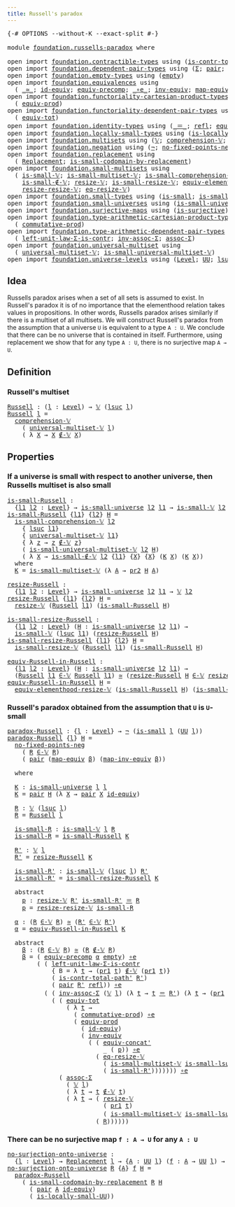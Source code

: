 ```yaml
---
title: Russell's paradox
---
```


<pre class="Agda"><a id="43" class="Symbol">{-#</a> <a id="47" class="Keyword">OPTIONS</a> <a id="55" class="Pragma">--without-K</a> <a id="67" class="Pragma">--exact-split</a> <a id="81" class="Symbol">#-}</a>

<a id="86" class="Keyword">module</a> <a id="93" href="foundation.russells-paradox.html" class="Module">foundation.russells-paradox</a> <a id="121" class="Keyword">where</a>

<a id="128" class="Keyword">open</a> <a id="133" class="Keyword">import</a> <a id="140" href="foundation.contractible-types.html" class="Module">foundation.contractible-types</a> <a id="170" class="Keyword">using</a> <a id="176" class="Symbol">(</a><a id="177" href="foundation-core.contractible-types.html#2264" class="Function">is-contr-total-path&#39;</a><a id="197" class="Symbol">)</a>
<a id="199" class="Keyword">open</a> <a id="204" class="Keyword">import</a> <a id="211" href="foundation.dependent-pair-types.html" class="Module">foundation.dependent-pair-types</a> <a id="243" class="Keyword">using</a> <a id="249" class="Symbol">(</a><a id="250" href="foundation-core.dependent-pair-types.html#515" class="Record">Σ</a><a id="251" class="Symbol">;</a> <a id="253" href="foundation-core.dependent-pair-types.html#588" class="InductiveConstructor">pair</a><a id="257" class="Symbol">;</a> <a id="259" href="foundation-core.dependent-pair-types.html#605" class="Field">pr1</a><a id="262" class="Symbol">;</a> <a id="264" href="foundation-core.dependent-pair-types.html#617" class="Field">pr2</a><a id="267" class="Symbol">)</a>
<a id="269" class="Keyword">open</a> <a id="274" class="Keyword">import</a> <a id="281" href="foundation.empty-types.html" class="Module">foundation.empty-types</a> <a id="304" class="Keyword">using</a> <a id="310" class="Symbol">(</a><a id="311" href="foundation-core.empty-types.html#1057" class="Datatype">empty</a><a id="316" class="Symbol">)</a>
<a id="318" class="Keyword">open</a> <a id="323" class="Keyword">import</a> <a id="330" href="foundation.equivalences.html" class="Module">foundation.equivalences</a> <a id="354" class="Keyword">using</a>
  <a id="362" class="Symbol">(</a> <a id="364" href="foundation-core.equivalences.html#1621" class="Function Operator">_≃_</a><a id="367" class="Symbol">;</a> <a id="369" href="foundation-core.equivalences.html#2494" class="Function">id-equiv</a><a id="377" class="Symbol">;</a> <a id="379" href="foundation.equivalences.html#7223" class="Function">equiv-precomp</a><a id="392" class="Symbol">;</a> <a id="394" href="foundation-core.equivalences.html#7869" class="Function Operator">_∘e_</a><a id="398" class="Symbol">;</a> <a id="400" href="foundation-core.equivalences.html#5721" class="Function">inv-equiv</a><a id="409" class="Symbol">;</a> <a id="411" href="foundation-core.equivalences.html#1821" class="Function">map-equiv</a><a id="420" class="Symbol">;</a> <a id="422" href="foundation-core.equivalences.html#5036" class="Function">map-inv-equiv</a><a id="435" class="Symbol">)</a>
<a id="437" class="Keyword">open</a> <a id="442" class="Keyword">import</a> <a id="449" href="foundation.functoriality-cartesian-product-types.html" class="Module">foundation.functoriality-cartesian-product-types</a> <a id="498" class="Keyword">using</a>
  <a id="506" class="Symbol">(</a> <a id="508" href="foundation.functoriality-cartesian-product-types.html#3284" class="Function">equiv-prod</a><a id="518" class="Symbol">)</a>
<a id="520" class="Keyword">open</a> <a id="525" class="Keyword">import</a> <a id="532" href="foundation.functoriality-dependent-pair-types.html" class="Module">foundation.functoriality-dependent-pair-types</a> <a id="578" class="Keyword">using</a>
  <a id="586" class="Symbol">(</a> <a id="588" href="foundation-core.functoriality-dependent-pair-types.html#7267" class="Function">equiv-tot</a><a id="597" class="Symbol">)</a>
<a id="599" class="Keyword">open</a> <a id="604" class="Keyword">import</a> <a id="611" href="foundation.identity-types.html" class="Module">foundation.identity-types</a> <a id="637" class="Keyword">using</a> <a id="643" class="Symbol">(</a><a id="644" href="foundation-core.identity-types.html#1865" class="Function Operator">_＝_</a><a id="647" class="Symbol">;</a> <a id="649" href="foundation-core.identity-types.html#1820" class="InductiveConstructor">refl</a><a id="653" class="Symbol">;</a> <a id="655" href="foundation.identity-types.html#2719" class="Function">equiv-concat&#39;</a><a id="668" class="Symbol">)</a>
<a id="670" class="Keyword">open</a> <a id="675" class="Keyword">import</a> <a id="682" href="foundation.locally-small-types.html" class="Module">foundation.locally-small-types</a> <a id="713" class="Keyword">using</a> <a id="719" class="Symbol">(</a><a id="720" href="foundation.locally-small-types.html#1629" class="Function">is-locally-small-UU</a><a id="739" class="Symbol">)</a>
<a id="741" class="Keyword">open</a> <a id="746" class="Keyword">import</a> <a id="753" href="foundation.multisets.html" class="Module">foundation.multisets</a> <a id="774" class="Keyword">using</a> <a id="780" class="Symbol">(</a><a id="781" href="foundation.multisets.html#655" class="Function">𝕍</a><a id="782" class="Symbol">;</a> <a id="784" href="foundation.multisets.html#952" class="Function">comprehension-𝕍</a><a id="799" class="Symbol">;</a> <a id="801" href="foundation.multisets.html#831" class="Function Operator">_∉-𝕍_</a><a id="806" class="Symbol">;</a> <a id="808" href="foundation.multisets.html#766" class="Function Operator">_∈-𝕍_</a><a id="813" class="Symbol">)</a>
<a id="815" class="Keyword">open</a> <a id="820" class="Keyword">import</a> <a id="827" href="foundation.negation.html" class="Module">foundation.negation</a> <a id="847" class="Keyword">using</a> <a id="853" class="Symbol">(</a><a id="854" href="foundation-core.negation.html#465" class="Function">¬</a><a id="855" class="Symbol">;</a> <a id="857" href="foundation.negation.html#1752" class="Function">no-fixed-points-neg</a><a id="876" class="Symbol">)</a>
<a id="878" class="Keyword">open</a> <a id="883" class="Keyword">import</a> <a id="890" href="foundation.replacement.html" class="Module">foundation.replacement</a> <a id="913" class="Keyword">using</a>
  <a id="921" class="Symbol">(</a> <a id="923" href="foundation.replacement.html#958" class="Function">Replacement</a><a id="934" class="Symbol">;</a> <a id="936" href="foundation.replacement.html#1278" class="Function">is-small-codomain-by-replacement</a><a id="968" class="Symbol">)</a>
<a id="970" class="Keyword">open</a> <a id="975" class="Keyword">import</a> <a id="982" href="foundation.small-multisets.html" class="Module">foundation.small-multisets</a> <a id="1009" class="Keyword">using</a>
  <a id="1017" class="Symbol">(</a> <a id="1019" href="foundation.small-multisets.html#1863" class="Function">is-small-𝕍</a><a id="1029" class="Symbol">;</a> <a id="1031" href="foundation.small-multisets.html#7863" class="Function">is-small-multiset-𝕍</a><a id="1050" class="Symbol">;</a> <a id="1052" href="foundation.small-multisets.html#2470" class="Function">is-small-comprehension-𝕍</a><a id="1076" class="Symbol">;</a>
    <a id="1082" href="foundation.small-multisets.html#3991" class="Function">is-small-∉-𝕍</a><a id="1094" class="Symbol">;</a> <a id="1096" href="foundation.small-multisets.html#2161" class="Function">resize-𝕍</a><a id="1104" class="Symbol">;</a> <a id="1106" href="foundation.small-multisets.html#4309" class="Function">is-small-resize-𝕍</a><a id="1123" class="Symbol">;</a> <a id="1125" href="foundation.small-multisets.html#7174" class="Function">equiv-elementhood-resize-𝕍</a><a id="1151" class="Symbol">;</a>
    <a id="1157" href="foundation.small-multisets.html#4902" class="Function">resize-resize-𝕍</a><a id="1172" class="Symbol">;</a> <a id="1174" href="foundation.small-multisets.html#6606" class="Function">eq-resize-𝕍</a><a id="1185" class="Symbol">)</a>
<a id="1187" class="Keyword">open</a> <a id="1192" class="Keyword">import</a> <a id="1199" href="foundation.small-types.html" class="Module">foundation.small-types</a> <a id="1222" class="Keyword">using</a> <a id="1228" class="Symbol">(</a><a id="1229" href="foundation.small-types.html#1463" class="Function">is-small</a><a id="1237" class="Symbol">;</a> <a id="1239" href="foundation.small-types.html#2331" class="Function">is-small-lsuc</a><a id="1252" class="Symbol">)</a>
<a id="1254" class="Keyword">open</a> <a id="1259" class="Keyword">import</a> <a id="1266" href="foundation.small-universes.html" class="Module">foundation.small-universes</a> <a id="1293" class="Keyword">using</a> <a id="1299" class="Symbol">(</a><a id="1300" href="foundation.small-universes.html#470" class="Function">is-small-universe</a><a id="1317" class="Symbol">)</a>
<a id="1319" class="Keyword">open</a> <a id="1324" class="Keyword">import</a> <a id="1331" href="foundation.surjective-maps.html" class="Module">foundation.surjective-maps</a> <a id="1358" class="Keyword">using</a> <a id="1364" class="Symbol">(</a><a id="1365" href="foundation.surjective-maps.html#1938" class="Function">is-surjective</a><a id="1378" class="Symbol">)</a>
<a id="1380" class="Keyword">open</a> <a id="1385" class="Keyword">import</a> <a id="1392" href="foundation.type-arithmetic-cartesian-product-types.html" class="Module">foundation.type-arithmetic-cartesian-product-types</a> <a id="1443" class="Keyword">using</a>
  <a id="1451" class="Symbol">(</a> <a id="1453" href="foundation-core.type-arithmetic-cartesian-product-types.html#2063" class="Function">commutative-prod</a><a id="1469" class="Symbol">)</a>
<a id="1471" class="Keyword">open</a> <a id="1476" class="Keyword">import</a> <a id="1483" href="foundation.type-arithmetic-dependent-pair-types.html" class="Module">foundation.type-arithmetic-dependent-pair-types</a> <a id="1531" class="Keyword">using</a>
  <a id="1539" class="Symbol">(</a> <a id="1541" href="foundation-core.type-arithmetic-dependent-pair-types.html#3090" class="Function">left-unit-law-Σ-is-contr</a><a id="1565" class="Symbol">;</a> <a id="1567" href="foundation-core.type-arithmetic-dependent-pair-types.html#5808" class="Function">inv-assoc-Σ</a><a id="1578" class="Symbol">;</a> <a id="1580" href="foundation-core.type-arithmetic-dependent-pair-types.html#5675" class="Function">assoc-Σ</a><a id="1587" class="Symbol">)</a>
<a id="1589" class="Keyword">open</a> <a id="1594" class="Keyword">import</a> <a id="1601" href="foundation.universal-multiset.html" class="Module">foundation.universal-multiset</a> <a id="1631" class="Keyword">using</a>
  <a id="1639" class="Symbol">(</a> <a id="1641" href="foundation.universal-multiset.html#1087" class="Function">universal-multiset-𝕍</a><a id="1661" class="Symbol">;</a> <a id="1663" href="foundation.universal-multiset.html#1361" class="Function">is-small-universal-multiset-𝕍</a><a id="1692" class="Symbol">)</a>
<a id="1694" class="Keyword">open</a> <a id="1699" class="Keyword">import</a> <a id="1706" href="foundation.universe-levels.html" class="Module">foundation.universe-levels</a> <a id="1733" class="Keyword">using</a> <a id="1739" class="Symbol">(</a><a id="1740" href="Agda.Primitive.html#597" class="Postulate">Level</a><a id="1745" class="Symbol">;</a> <a id="1747" href="foundation-core.universe-levels.html#235" class="Primitive">UU</a><a id="1749" class="Symbol">;</a> <a id="1751" href="Agda.Primitive.html#780" class="Primitive">lsuc</a><a id="1755" class="Symbol">)</a>
</pre>
## Idea

Russells paradox arises when a set of all sets is assumed to exist. In Russell's paradox it is of no importance that the elementhood relation takes values in propositions. In other words, Russells paradox arises similarly if there is a multiset of all multisets. We will construct Russell's paradox from the assumption that a universe `U` is equivalent to a type `A : U`. We conclude that there can be no universe that is contained in itself. Furthermore, using replacement we show that for any type `A : U`, there is no surjective map `A → U`.

## Definition

### Russell's multiset

<pre class="Agda"><a id="Russell"></a><a id="2364" href="foundation.russells-paradox.html#2364" class="Function">Russell</a> <a id="2372" class="Symbol">:</a> <a id="2374" class="Symbol">(</a><a id="2375" href="foundation.russells-paradox.html#2375" class="Bound">l</a> <a id="2377" class="Symbol">:</a> <a id="2379" href="Agda.Primitive.html#597" class="Postulate">Level</a><a id="2384" class="Symbol">)</a> <a id="2386" class="Symbol">→</a> <a id="2388" href="foundation.multisets.html#655" class="Function">𝕍</a> <a id="2390" class="Symbol">(</a><a id="2391" href="Agda.Primitive.html#780" class="Primitive">lsuc</a> <a id="2396" href="foundation.russells-paradox.html#2375" class="Bound">l</a><a id="2397" class="Symbol">)</a>
<a id="2399" href="foundation.russells-paradox.html#2364" class="Function">Russell</a> <a id="2407" href="foundation.russells-paradox.html#2407" class="Bound">l</a> <a id="2409" class="Symbol">=</a>
  <a id="2413" href="foundation.multisets.html#952" class="Function">comprehension-𝕍</a>
    <a id="2433" class="Symbol">(</a> <a id="2435" href="foundation.universal-multiset.html#1087" class="Function">universal-multiset-𝕍</a> <a id="2456" href="foundation.russells-paradox.html#2407" class="Bound">l</a><a id="2457" class="Symbol">)</a>
    <a id="2463" class="Symbol">(</a> <a id="2465" class="Symbol">λ</a> <a id="2467" href="foundation.russells-paradox.html#2467" class="Bound">X</a> <a id="2469" class="Symbol">→</a> <a id="2471" href="foundation.russells-paradox.html#2467" class="Bound">X</a> <a id="2473" href="foundation.multisets.html#831" class="Function Operator">∉-𝕍</a> <a id="2477" href="foundation.russells-paradox.html#2467" class="Bound">X</a><a id="2478" class="Symbol">)</a>
</pre>
## Properties

### If a universe is small with respect to another universe, then Russells multiset is also small

<pre class="Agda"><a id="is-small-Russell"></a><a id="2607" href="foundation.russells-paradox.html#2607" class="Function">is-small-Russell</a> <a id="2624" class="Symbol">:</a>
  <a id="2628" class="Symbol">{</a><a id="2629" href="foundation.russells-paradox.html#2629" class="Bound">l1</a> <a id="2632" href="foundation.russells-paradox.html#2632" class="Bound">l2</a> <a id="2635" class="Symbol">:</a> <a id="2637" href="Agda.Primitive.html#597" class="Postulate">Level</a><a id="2642" class="Symbol">}</a> <a id="2644" class="Symbol">→</a> <a id="2646" href="foundation.small-universes.html#470" class="Function">is-small-universe</a> <a id="2664" href="foundation.russells-paradox.html#2632" class="Bound">l2</a> <a id="2667" href="foundation.russells-paradox.html#2629" class="Bound">l1</a> <a id="2670" class="Symbol">→</a> <a id="2672" href="foundation.small-multisets.html#1863" class="Function">is-small-𝕍</a> <a id="2683" href="foundation.russells-paradox.html#2632" class="Bound">l2</a> <a id="2686" class="Symbol">(</a><a id="2687" href="foundation.russells-paradox.html#2364" class="Function">Russell</a> <a id="2695" href="foundation.russells-paradox.html#2629" class="Bound">l1</a><a id="2697" class="Symbol">)</a>
<a id="2699" href="foundation.russells-paradox.html#2607" class="Function">is-small-Russell</a> <a id="2716" class="Symbol">{</a><a id="2717" href="foundation.russells-paradox.html#2717" class="Bound">l1</a><a id="2719" class="Symbol">}</a> <a id="2721" class="Symbol">{</a><a id="2722" href="foundation.russells-paradox.html#2722" class="Bound">l2</a><a id="2724" class="Symbol">}</a> <a id="2726" href="foundation.russells-paradox.html#2726" class="Bound">H</a> <a id="2728" class="Symbol">=</a>
  <a id="2732" href="foundation.small-multisets.html#2470" class="Function">is-small-comprehension-𝕍</a> <a id="2757" href="foundation.russells-paradox.html#2722" class="Bound">l2</a>
    <a id="2764" class="Symbol">{</a> <a id="2766" href="Agda.Primitive.html#780" class="Primitive">lsuc</a> <a id="2771" href="foundation.russells-paradox.html#2717" class="Bound">l1</a><a id="2773" class="Symbol">}</a>
    <a id="2779" class="Symbol">{</a> <a id="2781" href="foundation.universal-multiset.html#1087" class="Function">universal-multiset-𝕍</a> <a id="2802" href="foundation.russells-paradox.html#2717" class="Bound">l1</a><a id="2804" class="Symbol">}</a>
    <a id="2810" class="Symbol">{</a> <a id="2812" class="Symbol">λ</a> <a id="2814" href="foundation.russells-paradox.html#2814" class="Bound">z</a> <a id="2816" class="Symbol">→</a> <a id="2818" href="foundation.russells-paradox.html#2814" class="Bound">z</a> <a id="2820" href="foundation.multisets.html#831" class="Function Operator">∉-𝕍</a> <a id="2824" href="foundation.russells-paradox.html#2814" class="Bound">z</a><a id="2825" class="Symbol">}</a>
    <a id="2831" class="Symbol">(</a> <a id="2833" href="foundation.universal-multiset.html#1361" class="Function">is-small-universal-multiset-𝕍</a> <a id="2863" href="foundation.russells-paradox.html#2722" class="Bound">l2</a> <a id="2866" href="foundation.russells-paradox.html#2726" class="Bound">H</a><a id="2867" class="Symbol">)</a>
    <a id="2873" class="Symbol">(</a> <a id="2875" class="Symbol">λ</a> <a id="2877" href="foundation.russells-paradox.html#2877" class="Bound">X</a> <a id="2879" class="Symbol">→</a> <a id="2881" href="foundation.small-multisets.html#3991" class="Function">is-small-∉-𝕍</a> <a id="2894" href="foundation.russells-paradox.html#2722" class="Bound">l2</a> <a id="2897" class="Symbol">{</a><a id="2898" href="foundation.russells-paradox.html#2717" class="Bound">l1</a><a id="2900" class="Symbol">}</a> <a id="2902" class="Symbol">{</a><a id="2903" href="foundation.russells-paradox.html#2877" class="Bound">X</a><a id="2904" class="Symbol">}</a> <a id="2906" class="Symbol">{</a><a id="2907" href="foundation.russells-paradox.html#2877" class="Bound">X</a><a id="2908" class="Symbol">}</a> <a id="2910" class="Symbol">(</a><a id="2911" href="foundation.russells-paradox.html#2933" class="Function">K</a> <a id="2913" href="foundation.russells-paradox.html#2877" class="Bound">X</a><a id="2914" class="Symbol">)</a> <a id="2916" class="Symbol">(</a><a id="2917" href="foundation.russells-paradox.html#2933" class="Function">K</a> <a id="2919" href="foundation.russells-paradox.html#2877" class="Bound">X</a><a id="2920" class="Symbol">))</a>
  <a id="2925" class="Keyword">where</a>
  <a id="2933" href="foundation.russells-paradox.html#2933" class="Function">K</a> <a id="2935" class="Symbol">=</a> <a id="2937" href="foundation.small-multisets.html#7863" class="Function">is-small-multiset-𝕍</a> <a id="2957" class="Symbol">(λ</a> <a id="2960" href="foundation.russells-paradox.html#2960" class="Bound">A</a> <a id="2962" class="Symbol">→</a> <a id="2964" href="foundation-core.dependent-pair-types.html#617" class="Field">pr2</a> <a id="2968" href="foundation.russells-paradox.html#2726" class="Bound">H</a> <a id="2970" href="foundation.russells-paradox.html#2960" class="Bound">A</a><a id="2971" class="Symbol">)</a>

<a id="resize-Russell"></a><a id="2974" href="foundation.russells-paradox.html#2974" class="Function">resize-Russell</a> <a id="2989" class="Symbol">:</a>
  <a id="2993" class="Symbol">{</a><a id="2994" href="foundation.russells-paradox.html#2994" class="Bound">l1</a> <a id="2997" href="foundation.russells-paradox.html#2997" class="Bound">l2</a> <a id="3000" class="Symbol">:</a> <a id="3002" href="Agda.Primitive.html#597" class="Postulate">Level</a><a id="3007" class="Symbol">}</a> <a id="3009" class="Symbol">→</a> <a id="3011" href="foundation.small-universes.html#470" class="Function">is-small-universe</a> <a id="3029" href="foundation.russells-paradox.html#2997" class="Bound">l2</a> <a id="3032" href="foundation.russells-paradox.html#2994" class="Bound">l1</a> <a id="3035" class="Symbol">→</a> <a id="3037" href="foundation.multisets.html#655" class="Function">𝕍</a> <a id="3039" href="foundation.russells-paradox.html#2997" class="Bound">l2</a>
<a id="3042" href="foundation.russells-paradox.html#2974" class="Function">resize-Russell</a> <a id="3057" class="Symbol">{</a><a id="3058" href="foundation.russells-paradox.html#3058" class="Bound">l1</a><a id="3060" class="Symbol">}</a> <a id="3062" class="Symbol">{</a><a id="3063" href="foundation.russells-paradox.html#3063" class="Bound">l2</a><a id="3065" class="Symbol">}</a> <a id="3067" href="foundation.russells-paradox.html#3067" class="Bound">H</a> <a id="3069" class="Symbol">=</a>
  <a id="3073" href="foundation.small-multisets.html#2161" class="Function">resize-𝕍</a> <a id="3082" class="Symbol">(</a><a id="3083" href="foundation.russells-paradox.html#2364" class="Function">Russell</a> <a id="3091" href="foundation.russells-paradox.html#3058" class="Bound">l1</a><a id="3093" class="Symbol">)</a> <a id="3095" class="Symbol">(</a><a id="3096" href="foundation.russells-paradox.html#2607" class="Function">is-small-Russell</a> <a id="3113" href="foundation.russells-paradox.html#3067" class="Bound">H</a><a id="3114" class="Symbol">)</a>

<a id="is-small-resize-Russell"></a><a id="3117" href="foundation.russells-paradox.html#3117" class="Function">is-small-resize-Russell</a> <a id="3141" class="Symbol">:</a>
  <a id="3145" class="Symbol">{</a><a id="3146" href="foundation.russells-paradox.html#3146" class="Bound">l1</a> <a id="3149" href="foundation.russells-paradox.html#3149" class="Bound">l2</a> <a id="3152" class="Symbol">:</a> <a id="3154" href="Agda.Primitive.html#597" class="Postulate">Level</a><a id="3159" class="Symbol">}</a> <a id="3161" class="Symbol">(</a><a id="3162" href="foundation.russells-paradox.html#3162" class="Bound">H</a> <a id="3164" class="Symbol">:</a> <a id="3166" href="foundation.small-universes.html#470" class="Function">is-small-universe</a> <a id="3184" href="foundation.russells-paradox.html#3149" class="Bound">l2</a> <a id="3187" href="foundation.russells-paradox.html#3146" class="Bound">l1</a><a id="3189" class="Symbol">)</a> <a id="3191" class="Symbol">→</a>
  <a id="3195" href="foundation.small-multisets.html#1863" class="Function">is-small-𝕍</a> <a id="3206" class="Symbol">(</a><a id="3207" href="Agda.Primitive.html#780" class="Primitive">lsuc</a> <a id="3212" href="foundation.russells-paradox.html#3146" class="Bound">l1</a><a id="3214" class="Symbol">)</a> <a id="3216" class="Symbol">(</a><a id="3217" href="foundation.russells-paradox.html#2974" class="Function">resize-Russell</a> <a id="3232" href="foundation.russells-paradox.html#3162" class="Bound">H</a><a id="3233" class="Symbol">)</a>
<a id="3235" href="foundation.russells-paradox.html#3117" class="Function">is-small-resize-Russell</a> <a id="3259" class="Symbol">{</a><a id="3260" href="foundation.russells-paradox.html#3260" class="Bound">l1</a><a id="3262" class="Symbol">}</a> <a id="3264" class="Symbol">{</a><a id="3265" href="foundation.russells-paradox.html#3265" class="Bound">l2</a><a id="3267" class="Symbol">}</a> <a id="3269" href="foundation.russells-paradox.html#3269" class="Bound">H</a> <a id="3271" class="Symbol">=</a>
  <a id="3275" href="foundation.small-multisets.html#4309" class="Function">is-small-resize-𝕍</a> <a id="3293" class="Symbol">(</a><a id="3294" href="foundation.russells-paradox.html#2364" class="Function">Russell</a> <a id="3302" href="foundation.russells-paradox.html#3260" class="Bound">l1</a><a id="3304" class="Symbol">)</a> <a id="3306" class="Symbol">(</a><a id="3307" href="foundation.russells-paradox.html#2607" class="Function">is-small-Russell</a> <a id="3324" href="foundation.russells-paradox.html#3269" class="Bound">H</a><a id="3325" class="Symbol">)</a>

<a id="equiv-Russell-in-Russell"></a><a id="3328" href="foundation.russells-paradox.html#3328" class="Function">equiv-Russell-in-Russell</a> <a id="3353" class="Symbol">:</a>
  <a id="3357" class="Symbol">{</a><a id="3358" href="foundation.russells-paradox.html#3358" class="Bound">l1</a> <a id="3361" href="foundation.russells-paradox.html#3361" class="Bound">l2</a> <a id="3364" class="Symbol">:</a> <a id="3366" href="Agda.Primitive.html#597" class="Postulate">Level</a><a id="3371" class="Symbol">}</a> <a id="3373" class="Symbol">(</a><a id="3374" href="foundation.russells-paradox.html#3374" class="Bound">H</a> <a id="3376" class="Symbol">:</a> <a id="3378" href="foundation.small-universes.html#470" class="Function">is-small-universe</a> <a id="3396" href="foundation.russells-paradox.html#3361" class="Bound">l2</a> <a id="3399" href="foundation.russells-paradox.html#3358" class="Bound">l1</a><a id="3401" class="Symbol">)</a> <a id="3403" class="Symbol">→</a>
  <a id="3407" class="Symbol">(</a><a id="3408" href="foundation.russells-paradox.html#2364" class="Function">Russell</a> <a id="3416" href="foundation.russells-paradox.html#3358" class="Bound">l1</a> <a id="3419" href="foundation.multisets.html#766" class="Function Operator">∈-𝕍</a> <a id="3423" href="foundation.russells-paradox.html#2364" class="Function">Russell</a> <a id="3431" href="foundation.russells-paradox.html#3358" class="Bound">l1</a><a id="3433" class="Symbol">)</a> <a id="3435" href="foundation-core.equivalences.html#1621" class="Function Operator">≃</a> <a id="3437" class="Symbol">(</a><a id="3438" href="foundation.russells-paradox.html#2974" class="Function">resize-Russell</a> <a id="3453" href="foundation.russells-paradox.html#3374" class="Bound">H</a> <a id="3455" href="foundation.multisets.html#766" class="Function Operator">∈-𝕍</a> <a id="3459" href="foundation.russells-paradox.html#2974" class="Function">resize-Russell</a> <a id="3474" href="foundation.russells-paradox.html#3374" class="Bound">H</a><a id="3475" class="Symbol">)</a>
<a id="3477" href="foundation.russells-paradox.html#3328" class="Function">equiv-Russell-in-Russell</a> <a id="3502" href="foundation.russells-paradox.html#3502" class="Bound">H</a> <a id="3504" class="Symbol">=</a>
  <a id="3508" href="foundation.small-multisets.html#7174" class="Function">equiv-elementhood-resize-𝕍</a> <a id="3535" class="Symbol">(</a><a id="3536" href="foundation.russells-paradox.html#2607" class="Function">is-small-Russell</a> <a id="3553" href="foundation.russells-paradox.html#3502" class="Bound">H</a><a id="3554" class="Symbol">)</a> <a id="3556" class="Symbol">(</a><a id="3557" href="foundation.russells-paradox.html#2607" class="Function">is-small-Russell</a> <a id="3574" href="foundation.russells-paradox.html#3502" class="Bound">H</a><a id="3575" class="Symbol">)</a>
</pre>
### Russell's paradox obtained from the assumption that `U` is `U`-small

<pre class="Agda"><a id="paradox-Russell"></a><a id="3664" href="foundation.russells-paradox.html#3664" class="Function">paradox-Russell</a> <a id="3680" class="Symbol">:</a> <a id="3682" class="Symbol">{</a><a id="3683" href="foundation.russells-paradox.html#3683" class="Bound">l</a> <a id="3685" class="Symbol">:</a> <a id="3687" href="Agda.Primitive.html#597" class="Postulate">Level</a><a id="3692" class="Symbol">}</a> <a id="3694" class="Symbol">→</a> <a id="3696" href="foundation-core.negation.html#465" class="Function">¬</a> <a id="3698" class="Symbol">(</a><a id="3699" href="foundation.small-types.html#1463" class="Function">is-small</a> <a id="3708" href="foundation.russells-paradox.html#3683" class="Bound">l</a> <a id="3710" class="Symbol">(</a><a id="3711" href="foundation-core.universe-levels.html#235" class="Primitive">UU</a> <a id="3714" href="foundation.russells-paradox.html#3683" class="Bound">l</a><a id="3715" class="Symbol">))</a>
<a id="3718" href="foundation.russells-paradox.html#3664" class="Function">paradox-Russell</a> <a id="3734" class="Symbol">{</a><a id="3735" href="foundation.russells-paradox.html#3735" class="Bound">l</a><a id="3736" class="Symbol">}</a> <a id="3738" href="foundation.russells-paradox.html#3738" class="Bound">H</a> <a id="3740" class="Symbol">=</a>
  <a id="3744" href="foundation.negation.html#1752" class="Function">no-fixed-points-neg</a>
    <a id="3768" class="Symbol">(</a> <a id="3770" href="foundation.russells-paradox.html#3903" class="Function">R</a> <a id="3772" href="foundation.multisets.html#766" class="Function Operator">∈-𝕍</a> <a id="3776" href="foundation.russells-paradox.html#3903" class="Function">R</a><a id="3777" class="Symbol">)</a>
    <a id="3783" class="Symbol">(</a> <a id="3785" href="foundation-core.dependent-pair-types.html#588" class="InductiveConstructor">pair</a> <a id="3790" class="Symbol">(</a><a id="3791" href="foundation-core.equivalences.html#1821" class="Function">map-equiv</a> <a id="3801" href="foundation.russells-paradox.html#4282" class="Function">β</a><a id="3802" class="Symbol">)</a> <a id="3804" class="Symbol">(</a><a id="3805" href="foundation-core.equivalences.html#5036" class="Function">map-inv-equiv</a> <a id="3819" href="foundation.russells-paradox.html#4282" class="Function">β</a><a id="3820" class="Symbol">))</a>

  <a id="3826" class="Keyword">where</a>
  
  <a id="3837" href="foundation.russells-paradox.html#3837" class="Function">K</a> <a id="3839" class="Symbol">:</a> <a id="3841" href="foundation.small-universes.html#470" class="Function">is-small-universe</a> <a id="3859" href="foundation.russells-paradox.html#3735" class="Bound">l</a> <a id="3861" href="foundation.russells-paradox.html#3735" class="Bound">l</a>
  <a id="3865" href="foundation.russells-paradox.html#3837" class="Function">K</a> <a id="3867" class="Symbol">=</a> <a id="3869" href="foundation-core.dependent-pair-types.html#588" class="InductiveConstructor">pair</a> <a id="3874" href="foundation.russells-paradox.html#3738" class="Bound">H</a> <a id="3876" class="Symbol">(λ</a> <a id="3879" href="foundation.russells-paradox.html#3879" class="Bound">X</a> <a id="3881" class="Symbol">→</a> <a id="3883" href="foundation-core.dependent-pair-types.html#588" class="InductiveConstructor">pair</a> <a id="3888" href="foundation.russells-paradox.html#3879" class="Bound">X</a> <a id="3890" href="foundation-core.equivalences.html#2494" class="Function">id-equiv</a><a id="3898" class="Symbol">)</a>

  <a id="3903" href="foundation.russells-paradox.html#3903" class="Function">R</a> <a id="3905" class="Symbol">:</a> <a id="3907" href="foundation.multisets.html#655" class="Function">𝕍</a> <a id="3909" class="Symbol">(</a><a id="3910" href="Agda.Primitive.html#780" class="Primitive">lsuc</a> <a id="3915" href="foundation.russells-paradox.html#3735" class="Bound">l</a><a id="3916" class="Symbol">)</a>
  <a id="3920" href="foundation.russells-paradox.html#3903" class="Function">R</a> <a id="3922" class="Symbol">=</a> <a id="3924" href="foundation.russells-paradox.html#2364" class="Function">Russell</a> <a id="3932" href="foundation.russells-paradox.html#3735" class="Bound">l</a>
  
  <a id="3939" href="foundation.russells-paradox.html#3939" class="Function">is-small-R</a> <a id="3950" class="Symbol">:</a> <a id="3952" href="foundation.small-multisets.html#1863" class="Function">is-small-𝕍</a> <a id="3963" href="foundation.russells-paradox.html#3735" class="Bound">l</a> <a id="3965" href="foundation.russells-paradox.html#3903" class="Function">R</a>
  <a id="3969" href="foundation.russells-paradox.html#3939" class="Function">is-small-R</a> <a id="3980" class="Symbol">=</a> <a id="3982" href="foundation.russells-paradox.html#2607" class="Function">is-small-Russell</a> <a id="3999" href="foundation.russells-paradox.html#3837" class="Function">K</a>

  <a id="4004" href="foundation.russells-paradox.html#4004" class="Function">R&#39;</a> <a id="4007" class="Symbol">:</a> <a id="4009" href="foundation.multisets.html#655" class="Function">𝕍</a> <a id="4011" href="foundation.russells-paradox.html#3735" class="Bound">l</a>
  <a id="4015" href="foundation.russells-paradox.html#4004" class="Function">R&#39;</a> <a id="4018" class="Symbol">=</a> <a id="4020" href="foundation.russells-paradox.html#2974" class="Function">resize-Russell</a> <a id="4035" href="foundation.russells-paradox.html#3837" class="Function">K</a>

  <a id="4040" href="foundation.russells-paradox.html#4040" class="Function">is-small-R&#39;</a> <a id="4052" class="Symbol">:</a> <a id="4054" href="foundation.small-multisets.html#1863" class="Function">is-small-𝕍</a> <a id="4065" class="Symbol">(</a><a id="4066" href="Agda.Primitive.html#780" class="Primitive">lsuc</a> <a id="4071" href="foundation.russells-paradox.html#3735" class="Bound">l</a><a id="4072" class="Symbol">)</a> <a id="4074" href="foundation.russells-paradox.html#4004" class="Function">R&#39;</a>
  <a id="4079" href="foundation.russells-paradox.html#4040" class="Function">is-small-R&#39;</a> <a id="4091" class="Symbol">=</a> <a id="4093" href="foundation.russells-paradox.html#3117" class="Function">is-small-resize-Russell</a> <a id="4117" href="foundation.russells-paradox.html#3837" class="Function">K</a>

  <a id="4122" class="Keyword">abstract</a>
    <a id="4135" href="foundation.russells-paradox.html#4135" class="Function">p</a> <a id="4137" class="Symbol">:</a> <a id="4139" href="foundation.small-multisets.html#2161" class="Function">resize-𝕍</a> <a id="4148" href="foundation.russells-paradox.html#4004" class="Function">R&#39;</a> <a id="4151" href="foundation.russells-paradox.html#4040" class="Function">is-small-R&#39;</a> <a id="4163" href="foundation-core.identity-types.html#1865" class="Function Operator">＝</a> <a id="4165" href="foundation.russells-paradox.html#3903" class="Function">R</a>
    <a id="4171" href="foundation.russells-paradox.html#4135" class="Function">p</a> <a id="4173" class="Symbol">=</a> <a id="4175" href="foundation.small-multisets.html#4902" class="Function">resize-resize-𝕍</a> <a id="4191" href="foundation.russells-paradox.html#3939" class="Function">is-small-R</a>

  <a id="4205" href="foundation.russells-paradox.html#4205" class="Function">α</a> <a id="4207" class="Symbol">:</a> <a id="4209" class="Symbol">(</a><a id="4210" href="foundation.russells-paradox.html#3903" class="Function">R</a> <a id="4212" href="foundation.multisets.html#766" class="Function Operator">∈-𝕍</a> <a id="4216" href="foundation.russells-paradox.html#3903" class="Function">R</a><a id="4217" class="Symbol">)</a> <a id="4219" href="foundation-core.equivalences.html#1621" class="Function Operator">≃</a> <a id="4221" class="Symbol">(</a><a id="4222" href="foundation.russells-paradox.html#4004" class="Function">R&#39;</a> <a id="4225" href="foundation.multisets.html#766" class="Function Operator">∈-𝕍</a> <a id="4229" href="foundation.russells-paradox.html#4004" class="Function">R&#39;</a><a id="4231" class="Symbol">)</a>
  <a id="4235" href="foundation.russells-paradox.html#4205" class="Function">α</a> <a id="4237" class="Symbol">=</a> <a id="4239" href="foundation.russells-paradox.html#3328" class="Function">equiv-Russell-in-Russell</a> <a id="4264" href="foundation.russells-paradox.html#3837" class="Function">K</a>

  <a id="4269" class="Keyword">abstract</a>
    <a id="4282" href="foundation.russells-paradox.html#4282" class="Function">β</a> <a id="4284" class="Symbol">:</a> <a id="4286" class="Symbol">(</a><a id="4287" href="foundation.russells-paradox.html#3903" class="Function">R</a> <a id="4289" href="foundation.multisets.html#766" class="Function Operator">∈-𝕍</a> <a id="4293" href="foundation.russells-paradox.html#3903" class="Function">R</a><a id="4294" class="Symbol">)</a> <a id="4296" href="foundation-core.equivalences.html#1621" class="Function Operator">≃</a> <a id="4298" class="Symbol">(</a><a id="4299" href="foundation.russells-paradox.html#3903" class="Function">R</a> <a id="4301" href="foundation.multisets.html#831" class="Function Operator">∉-𝕍</a> <a id="4305" href="foundation.russells-paradox.html#3903" class="Function">R</a><a id="4306" class="Symbol">)</a>
    <a id="4312" href="foundation.russells-paradox.html#4282" class="Function">β</a> <a id="4314" class="Symbol">=</a> <a id="4316" class="Symbol">(</a> <a id="4318" href="foundation.equivalences.html#7223" class="Function">equiv-precomp</a> <a id="4332" href="foundation.russells-paradox.html#4205" class="Function">α</a> <a id="4334" href="foundation-core.empty-types.html#1057" class="Datatype">empty</a><a id="4339" class="Symbol">)</a> <a id="4341" href="foundation-core.equivalences.html#7869" class="Function Operator">∘e</a>
        <a id="4352" class="Symbol">(</a> <a id="4354" class="Symbol">(</a> <a id="4356" href="foundation-core.type-arithmetic-dependent-pair-types.html#3090" class="Function">left-unit-law-Σ-is-contr</a>
            <a id="4393" class="Symbol">{</a> <a id="4395" class="Argument">B</a> <a id="4397" class="Symbol">=</a> <a id="4399" class="Symbol">λ</a> <a id="4401" href="foundation.russells-paradox.html#4401" class="Bound">t</a> <a id="4403" class="Symbol">→</a> <a id="4405" class="Symbol">(</a><a id="4406" href="foundation-core.dependent-pair-types.html#605" class="Field">pr1</a> <a id="4410" href="foundation.russells-paradox.html#4401" class="Bound">t</a><a id="4411" class="Symbol">)</a> <a id="4413" href="foundation.multisets.html#831" class="Function Operator">∉-𝕍</a> <a id="4417" class="Symbol">(</a><a id="4418" href="foundation-core.dependent-pair-types.html#605" class="Field">pr1</a> <a id="4422" href="foundation.russells-paradox.html#4401" class="Bound">t</a><a id="4423" class="Symbol">)}</a>
            <a id="4438" class="Symbol">(</a> <a id="4440" href="foundation-core.contractible-types.html#2264" class="Function">is-contr-total-path&#39;</a> <a id="4461" href="foundation.russells-paradox.html#4004" class="Function">R&#39;</a><a id="4463" class="Symbol">)</a>
            <a id="4477" class="Symbol">(</a> <a id="4479" href="foundation-core.dependent-pair-types.html#588" class="InductiveConstructor">pair</a> <a id="4484" href="foundation.russells-paradox.html#4004" class="Function">R&#39;</a> <a id="4487" href="foundation-core.identity-types.html#1820" class="InductiveConstructor">refl</a><a id="4491" class="Symbol">))</a> <a id="4494" href="foundation-core.equivalences.html#7869" class="Function Operator">∘e</a>
          <a id="4507" class="Symbol">(</a> <a id="4509" class="Symbol">(</a> <a id="4511" href="foundation-core.type-arithmetic-dependent-pair-types.html#5808" class="Function">inv-assoc-Σ</a> <a id="4523" class="Symbol">(</a><a id="4524" href="foundation.multisets.html#655" class="Function">𝕍</a> <a id="4526" href="foundation.russells-paradox.html#3735" class="Bound">l</a><a id="4527" class="Symbol">)</a> <a id="4529" class="Symbol">(λ</a> <a id="4532" href="foundation.russells-paradox.html#4532" class="Bound">t</a> <a id="4534" class="Symbol">→</a> <a id="4536" href="foundation.russells-paradox.html#4532" class="Bound">t</a> <a id="4538" href="foundation-core.identity-types.html#1865" class="Function Operator">＝</a> <a id="4540" href="foundation.russells-paradox.html#4004" class="Function">R&#39;</a><a id="4542" class="Symbol">)</a> <a id="4544" class="Symbol">(λ</a> <a id="4547" href="foundation.russells-paradox.html#4547" class="Bound">t</a> <a id="4549" class="Symbol">→</a> <a id="4551" class="Symbol">(</a><a id="4552" href="foundation-core.dependent-pair-types.html#605" class="Field">pr1</a> <a id="4556" href="foundation.russells-paradox.html#4547" class="Bound">t</a><a id="4557" class="Symbol">)</a> <a id="4559" href="foundation.multisets.html#831" class="Function Operator">∉-𝕍</a> <a id="4563" class="Symbol">(</a><a id="4564" href="foundation-core.dependent-pair-types.html#605" class="Field">pr1</a> <a id="4568" href="foundation.russells-paradox.html#4547" class="Bound">t</a><a id="4569" class="Symbol">)))</a> <a id="4573" href="foundation-core.equivalences.html#7869" class="Function Operator">∘e</a>
            <a id="4588" class="Symbol">(</a> <a id="4590" class="Symbol">(</a> <a id="4592" href="foundation-core.functoriality-dependent-pair-types.html#7267" class="Function">equiv-tot</a>
                <a id="4618" class="Symbol">(</a> <a id="4620" class="Symbol">λ</a> <a id="4622" href="foundation.russells-paradox.html#4622" class="Bound">t</a> <a id="4624" class="Symbol">→</a>
                  <a id="4644" class="Symbol">(</a> <a id="4646" href="foundation-core.type-arithmetic-cartesian-product-types.html#2063" class="Function">commutative-prod</a><a id="4662" class="Symbol">)</a> <a id="4664" href="foundation-core.equivalences.html#7869" class="Function Operator">∘e</a>
                  <a id="4685" class="Symbol">(</a> <a id="4687" href="foundation.functoriality-cartesian-product-types.html#3284" class="Function">equiv-prod</a>
                    <a id="4718" class="Symbol">(</a> <a id="4720" href="foundation-core.equivalences.html#2494" class="Function">id-equiv</a><a id="4728" class="Symbol">)</a>
                    <a id="4750" class="Symbol">(</a> <a id="4752" href="foundation-core.equivalences.html#5721" class="Function">inv-equiv</a>
                      <a id="4784" class="Symbol">(</a> <a id="4786" class="Symbol">(</a> <a id="4788" href="foundation.identity-types.html#2719" class="Function">equiv-concat&#39;</a>
                          <a id="4828" class="Symbol">_</a> <a id="4830" class="Symbol">(</a> <a id="4832" href="foundation.russells-paradox.html#4135" class="Function">p</a><a id="4833" class="Symbol">))</a> <a id="4836" href="foundation-core.equivalences.html#7869" class="Function Operator">∘e</a>
                        <a id="4863" class="Symbol">(</a> <a id="4865" href="foundation.small-multisets.html#6606" class="Function">eq-resize-𝕍</a>
                          <a id="4903" class="Symbol">(</a> <a id="4905" href="foundation.small-multisets.html#7863" class="Function">is-small-multiset-𝕍</a> <a id="4925" href="foundation.small-types.html#2331" class="Function">is-small-lsuc</a> <a id="4939" href="foundation.russells-paradox.html#4622" class="Bound">t</a><a id="4940" class="Symbol">)</a>
                          <a id="4968" class="Symbol">(</a> <a id="4970" href="foundation.russells-paradox.html#4040" class="Function">is-small-R&#39;</a><a id="4981" class="Symbol">)))))))</a> <a id="4989" href="foundation-core.equivalences.html#7869" class="Function Operator">∘e</a>
              <a id="5006" class="Symbol">(</a> <a id="5008" href="foundation-core.type-arithmetic-dependent-pair-types.html#5675" class="Function">assoc-Σ</a>
                <a id="5032" class="Symbol">(</a> <a id="5034" href="foundation.multisets.html#655" class="Function">𝕍</a> <a id="5036" href="foundation.russells-paradox.html#3735" class="Bound">l</a><a id="5037" class="Symbol">)</a>
                <a id="5055" class="Symbol">(</a> <a id="5057" class="Symbol">λ</a> <a id="5059" href="foundation.russells-paradox.html#5059" class="Bound">t</a> <a id="5061" class="Symbol">→</a> <a id="5063" href="foundation.russells-paradox.html#5059" class="Bound">t</a> <a id="5065" href="foundation.multisets.html#831" class="Function Operator">∉-𝕍</a> <a id="5069" href="foundation.russells-paradox.html#5059" class="Bound">t</a><a id="5070" class="Symbol">)</a>
                <a id="5088" class="Symbol">(</a> <a id="5090" class="Symbol">λ</a> <a id="5092" href="foundation.russells-paradox.html#5092" class="Bound">t</a> <a id="5094" class="Symbol">→</a> <a id="5096" class="Symbol">(</a> <a id="5098" href="foundation.small-multisets.html#2161" class="Function">resize-𝕍</a>
                          <a id="5133" class="Symbol">(</a> <a id="5135" href="foundation-core.dependent-pair-types.html#605" class="Field">pr1</a> <a id="5139" href="foundation.russells-paradox.html#5092" class="Bound">t</a><a id="5140" class="Symbol">)</a>
                          <a id="5168" class="Symbol">(</a> <a id="5170" href="foundation.small-multisets.html#7863" class="Function">is-small-multiset-𝕍</a> <a id="5190" href="foundation.small-types.html#2331" class="Function">is-small-lsuc</a> <a id="5204" class="Symbol">(</a><a id="5205" href="foundation-core.dependent-pair-types.html#605" class="Field">pr1</a> <a id="5209" href="foundation.russells-paradox.html#5092" class="Bound">t</a><a id="5210" class="Symbol">)))</a> <a id="5214" href="foundation-core.identity-types.html#1865" class="Function Operator">＝</a>
                        <a id="5240" class="Symbol">(</a> <a id="5242" href="foundation.russells-paradox.html#3903" class="Function">R</a><a id="5243" class="Symbol">))))))</a>
</pre>
### There can be no surjective map `f : A → U` for any `A : U`

<pre class="Agda"><a id="no-surjection-onto-universe"></a><a id="5327" href="foundation.russells-paradox.html#5327" class="Function">no-surjection-onto-universe</a> <a id="5355" class="Symbol">:</a>
  <a id="5359" class="Symbol">{</a><a id="5360" href="foundation.russells-paradox.html#5360" class="Bound">l</a> <a id="5362" class="Symbol">:</a> <a id="5364" href="Agda.Primitive.html#597" class="Postulate">Level</a><a id="5369" class="Symbol">}</a> <a id="5371" class="Symbol">→</a> <a id="5373" href="foundation.replacement.html#958" class="Function">Replacement</a> <a id="5385" href="foundation.russells-paradox.html#5360" class="Bound">l</a> <a id="5387" class="Symbol">→</a> <a id="5389" class="Symbol">{</a><a id="5390" href="foundation.russells-paradox.html#5390" class="Bound">A</a> <a id="5392" class="Symbol">:</a> <a id="5394" href="foundation-core.universe-levels.html#235" class="Primitive">UU</a> <a id="5397" href="foundation.russells-paradox.html#5360" class="Bound">l</a><a id="5398" class="Symbol">}</a> <a id="5400" class="Symbol">(</a><a id="5401" href="foundation.russells-paradox.html#5401" class="Bound">f</a> <a id="5403" class="Symbol">:</a> <a id="5405" href="foundation.russells-paradox.html#5390" class="Bound">A</a> <a id="5407" class="Symbol">→</a> <a id="5409" href="foundation-core.universe-levels.html#235" class="Primitive">UU</a> <a id="5412" href="foundation.russells-paradox.html#5360" class="Bound">l</a><a id="5413" class="Symbol">)</a> <a id="5415" class="Symbol">→</a> <a id="5417" href="foundation-core.negation.html#465" class="Function">¬</a> <a id="5419" class="Symbol">(</a><a id="5420" href="foundation.surjective-maps.html#1938" class="Function">is-surjective</a> <a id="5434" href="foundation.russells-paradox.html#5401" class="Bound">f</a><a id="5435" class="Symbol">)</a>
<a id="5437" href="foundation.russells-paradox.html#5327" class="Function">no-surjection-onto-universe</a> <a id="5465" href="foundation.russells-paradox.html#5465" class="Bound">R</a> <a id="5467" class="Symbol">{</a><a id="5468" href="foundation.russells-paradox.html#5468" class="Bound">A</a><a id="5469" class="Symbol">}</a> <a id="5471" href="foundation.russells-paradox.html#5471" class="Bound">f</a> <a id="5473" href="foundation.russells-paradox.html#5473" class="Bound">H</a> <a id="5475" class="Symbol">=</a>
  <a id="5479" href="foundation.russells-paradox.html#3664" class="Function">paradox-Russell</a>
    <a id="5499" class="Symbol">(</a> <a id="5501" href="foundation.replacement.html#1278" class="Function">is-small-codomain-by-replacement</a> <a id="5534" href="foundation.russells-paradox.html#5465" class="Bound">R</a> <a id="5536" href="foundation.russells-paradox.html#5473" class="Bound">H</a>
      <a id="5544" class="Symbol">(</a> <a id="5546" href="foundation-core.dependent-pair-types.html#588" class="InductiveConstructor">pair</a> <a id="5551" href="foundation.russells-paradox.html#5468" class="Bound">A</a> <a id="5553" href="foundation-core.equivalences.html#2494" class="Function">id-equiv</a><a id="5561" class="Symbol">)</a>
      <a id="5569" class="Symbol">(</a> <a id="5571" href="foundation.locally-small-types.html#1629" class="Function">is-locally-small-UU</a><a id="5590" class="Symbol">))</a>
</pre>